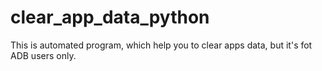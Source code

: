# clear_app_data_python
This is automated program, which help you to clear apps data, but it's fot ADB users only.
